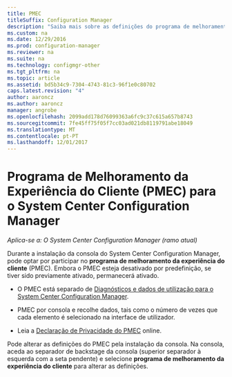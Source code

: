 ```yaml
---
title: PMEC
titleSuffix: Configuration Manager
description: "Saiba mais sobre as definições do programa de melhoramento da experiência de cliente para o System Center Configuration Manager."
ms.custom: na
ms.date: 12/29/2016
ms.prod: configuration-manager
ms.reviewer: na
ms.suite: na
ms.technology: configmgr-other
ms.tgt_pltfrm: na
ms.topic: article
ms.assetid: bd5b34c9-7304-4743-81c3-96f1e0c80702
caps.latest.revision: "4"
author: aaroncz
ms.author: aaroncz
manager: angrobe
ms.openlocfilehash: 2099add178d76099363a6fc9c37c615a657b8743
ms.sourcegitcommit: 7fe45ff75f05f7cc03ad021db8119791abe18049
ms.translationtype: MT
ms.contentlocale: pt-PT
ms.lasthandoff: 12/01/2017
---
```

# <a name="customer-experience-improvement-program-ceip-for-system-center-configuration-manager"></a>Programa de Melhoramento da Experiência do Cliente (PMEC) para o System Center Configuration Manager

*Aplica-se a: O System Center Configuration Manager (ramo atual)*

Durante a instalação da consola do System Center Configuration Manager, pode optar por participar no **programa de melhoramento da experiência do cliente** (PMEC). Embora o PMEC esteja desativado por predefinição, se tiver sido previamente ativado, permanecerá ativado.  

-   O PMEC está separado de [Diagnósticos e dados de utilização para o System Center Configuration Manager](../../../core/plan-design/diagnostics/diagnostics-and-usage-data.md).  

-   PMEC por consola e recolhe dados, tais como o número de vezes que cada elemento é selecionado na interface de utilizador.  

-   Leia a [Declaração de Privacidade do PMEC](https://www.microsoft.com/products/ceip/en-us/privacypolicy.mspx) online.  

Pode alterar as definições do PMEC pela instalação da consola. Na consola, aceda ao separador de backstage da consola (superior separador à esquerda com a seta pendente) e selecione **programa de melhoramento da experiência do cliente** para alterar as definições.  
